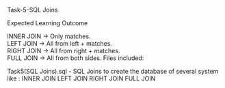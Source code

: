 Task-5-SQL Joins

Expected Learning Outcome

INNER JOIN → Only matches.              
LEFT JOIN → All from left + matches.               
RIGHT JOIN → All from right + matches.               
FULL JOIN → All from both sides.
Files included:

Task5(SQL Joins).sql - SQL Joins to create the database of several system like : INNER JOIN
                                                                                  LEFT JOIN
                                                                                  RIGHT JOIN
                                                                                  FULL JOIN
